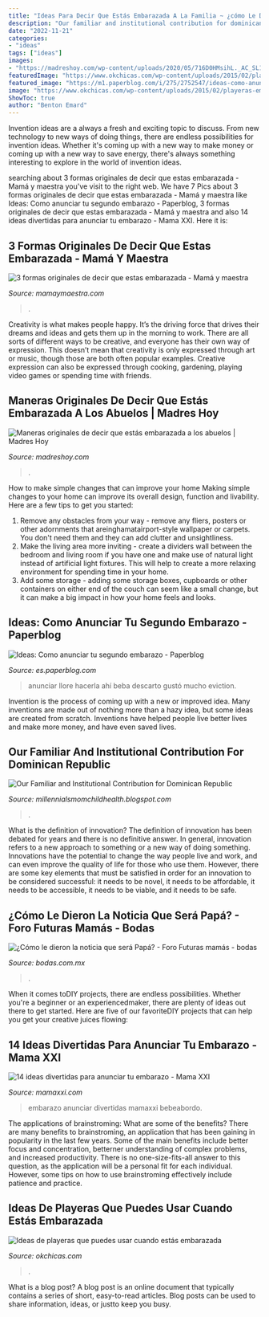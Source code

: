 ```yaml
---
title: "Ideas Para Decir Que Estás Embarazada A La Familia ~ ¿cómo Le Dieron La Noticia Que Será Papá?"
description: "Our familiar and institutional contribution for dominican republic"
date: "2022-11-21"
categories:
- "ideas"
tags: ["ideas"]
images:
- "https://madreshoy.com/wp-content/uploads/2020/05/716D0HMsihL._AC_SL1001_.jpg"
featuredImage: "https://www.okchicas.com/wp-content/uploads/2015/02/playeras-embarazada-6.jpg"
featured_image: "https://m1.paperblog.com/i/275/2752547/ideas-como-anunciar-tu-segundo-embarazo-L-Kh869N.jpeg"
image: "https://www.okchicas.com/wp-content/uploads/2015/02/playeras-embarazada-6.jpg"
ShowToc: true
author: "Benton Emard"
---
```



Invention ideas are a always a fresh and exciting topic to discuss. From new technology to new ways of doing things, there are endless possibilities for invention ideas. Whether it's coming up with a new way to make money or coming up with a new way to save energy, there's always something interesting to explore in the world of invention ideas.

	

		
searching about 3 formas originales de decir que estas embarazada - Mamá y maestra you've visit to the right web. We have 7 Pics about 3 formas originales de decir que estas embarazada - Mamá y maestra like Ideas: Como anunciar tu segundo embarazo - Paperblog, 3 formas originales de decir que estas embarazada - Mamá y maestra and also 14 ideas divertidas para anunciar tu embarazo - Mama XXI. Here it is:
		
    
## 3 Formas Originales De Decir Que Estas Embarazada - Mamá Y Maestra

<img loading=lazy src="https://i2.wp.com/www.mamaymaestra.com/wp-content/uploads/2014/02/medium_4038024301.jpg" onerror="this.onerror=null;this.src='https://tse4.mm.bing.net/th?id=OIP.TaEWfL2Qk7M91Qja6-bfOAHaFW&amp;pid=15.1';" alt="3 formas originales de decir que estas embarazada - Mamá y maestra">

_Source: mamaymaestra.com_

>. 

	

Creativity is what makes people happy. It’s the driving force that drives their dreams and ideas and gets them up in the morning to work. There are all sorts of different ways to be creative, and everyone has their own way of expression. This doesn’t mean that creativity is only expressed through art or music, though those are both often popular examples. Creative expression can also be expressed through cooking, gardening, playing video games or spending time with friends.

    
## Maneras Originales De Decir Que Estás Embarazada A Los Abuelos | Madres Hoy

<img loading=lazy src="https://madreshoy.com/wp-content/uploads/2020/05/716D0HMsihL._AC_SL1001_.jpg" onerror="this.onerror=null;this.src='https://tse4.mm.bing.net/th?id=OIP.1BPX44zwT4Pz3gbb18jCOAHaHV&amp;pid=15.1';" alt="Maneras originales de decir que estás embarazada a los abuelos | Madres Hoy">

_Source: madreshoy.com_

>. 

	

How to make simple changes that can improve your home
Making simple changes to your home can improve its overall design, function and livability. Here are a few tips to get you started: 
1. Remove any obstacles from your way - remove any fliers, posters or other adornments that areinghamatairport-style wallpaper or carpets. You don't need them and they can add clutter and unsightliness. 
2. Make the living area more inviting - create a dividers wall between the bedroom and living room if you have one and make use of natural light instead of artificial light fixtures. This will help to create a more relaxing environment for spending time in your home. 
3. Add some storage - adding some storage boxes, cupboards or other containers on either end of the couch can seem like a small change, but it can make a big impact in how your home feels and looks.

    
## Ideas: Como Anunciar Tu Segundo Embarazo - Paperblog

<img loading=lazy src="https://m1.paperblog.com/i/275/2752547/ideas-como-anunciar-tu-segundo-embarazo-L-Kh869N.jpeg" onerror="this.onerror=null;this.src='https://tse4.mm.bing.net/th?id=OIP.pTX3EhcK49qOBaH6PtfLWQHaFj&amp;pid=15.1';" alt="Ideas: Como anunciar tu segundo embarazo - Paperblog">

_Source: es.paperblog.com_

>anunciar llore hacerla ahí beba descarto gustó mucho eviction. 

	

Invention is the process of coming up with a new or improved idea. Many inventions are made out of nothing more than a hazy idea, but some ideas are created from scratch. Inventions have helped people live better lives and make more money, and have even saved lives.

    
## Our Familiar And Institutional Contribution For Dominican Republic

<img loading=lazy src="https://lh3.googleusercontent.com/proxy/-4KyDvF0X-xNA3ss9JsDvN--v2pB7Sf4lW9hVuiEznpbmm3thQ2sdpOjHwydrzuXukb-ARjbAUiiYIq1onaKV5wwRt8=w1200-h630-n-k-no-nu" onerror="this.onerror=null;this.src='https://tse3.mm.bing.net/th?id=OIP.6fKIPjz_WMbXZrf3ZOWL5QHaFj&amp;pid=15.1';" alt="Our Familiar and Institutional Contribution for Dominican Republic">

_Source: millennialsmomchildhealth.blogspot.com_

>. 

	

What is the definition of innovation?
The definition of innovation has been debated for years and there is no definitive answer. In general, innovation refers to a new approach to something or a new way of doing something. Innovations have the potential to change the way people live and work, and can even improve the quality of life for those who use them. However, there are some key elements that must be satisfied in order for an innovation to be considered successful: it needs to be novel, it needs to be affordable, it needs to be accessible, it needs to be viable, and it needs to be safe.

    
## ¿Cómo Le Dieron La Noticia Que Será Papá? - Foro Futuras Mamás - Bodas

<img loading=lazy src="https://cdn0.bodas.com.mx/usr/8/0/9/5/cfb_152515.jpg" onerror="this.onerror=null;this.src='https://tse3.mm.bing.net/th?id=OIP.fM_4sMqIlyY_J0L9TqFnaQAAAA&amp;pid=15.1';" alt="¿Cómo le dieron la noticia que será Papá? - Foro Futuras mamás - bodas">

_Source: bodas.com.mx_

>. 

	

When it comes toDIY projects, there are endless possibilities. Whether you're a beginner or an experiencedmaker, there are plenty of ideas out there to get started. Here are five of our favoriteDIY projects that can help you get your creative juices flowing: 

    
## 14 Ideas Divertidas Para Anunciar Tu Embarazo - Mama XXI

<img loading=lazy src="https://www.mamaxxi.com/wp-content/uploads/2015/03/bebeabordo.jpg" onerror="this.onerror=null;this.src='https://tse1.mm.bing.net/th?id=OIP.2eIRUVQwTU9oh0ayBhS7XgHaLJ&amp;pid=15.1';" alt="14 ideas divertidas para anunciar tu embarazo - Mama XXI">

_Source: mamaxxi.com_

>embarazo anunciar divertidas mamaxxi bebeabordo. 

	

The applications of brainstroming: What are some of the benefits?
There are many benefits to brainstroming, an application that has been gaining in popularity in the last few years. Some of the main benefits include better focus and concentration, betterner understanding of complex problems, and increased productivity. There is no one-size-fits-all answer to this question, as the application will be a personal fit for each individual. However, some tips on how to use brainstroming effectively include patience and practice.

    
## Ideas De Playeras Que Puedes Usar Cuando Estás Embarazada

<img loading=lazy src="https://www.okchicas.com/wp-content/uploads/2015/02/playeras-embarazada-6.jpg" onerror="this.onerror=null;this.src='https://tse2.mm.bing.net/th?id=OIP.Tnz3LtK2BN86sHv4n2KtxAHaEL&amp;pid=15.1';" alt="Ideas de playeras que puedes usar cuando estás embarazada">

_Source: okchicas.com_

>. 

	

What is a blog post?
A blog post is an online document that typically contains a series of short, easy-to-read articles. Blog posts can be used to share information, ideas, or justto keep you busy.

